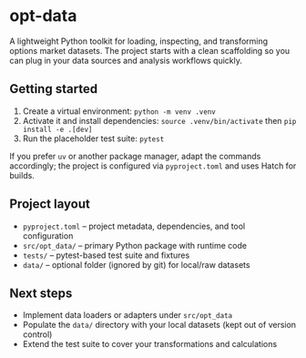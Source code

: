 # opt-data

A lightweight Python toolkit for loading, inspecting, and transforming options market datasets. The project starts with a clean scaffolding so you can plug in your data sources and analysis workflows quickly.

## Getting started

1. Create a virtual environment: `python -m venv .venv`
2. Activate it and install dependencies: `source .venv/bin/activate` then `pip install -e .[dev]`
3. Run the placeholder test suite: `pytest`

If you prefer `uv` or another package manager, adapt the commands accordingly; the project is configured via `pyproject.toml` and uses Hatch for builds.

## Project layout

- `pyproject.toml` – project metadata, dependencies, and tool configuration
- `src/opt_data/` – primary Python package with runtime code
- `tests/` – pytest-based test suite and fixtures
- `data/` – optional folder (ignored by git) for local/raw datasets

## Next steps

- Implement data loaders or adapters under `src/opt_data`
- Populate the `data/` directory with your local datasets (kept out of version control)
- Extend the test suite to cover your transformations and calculations
